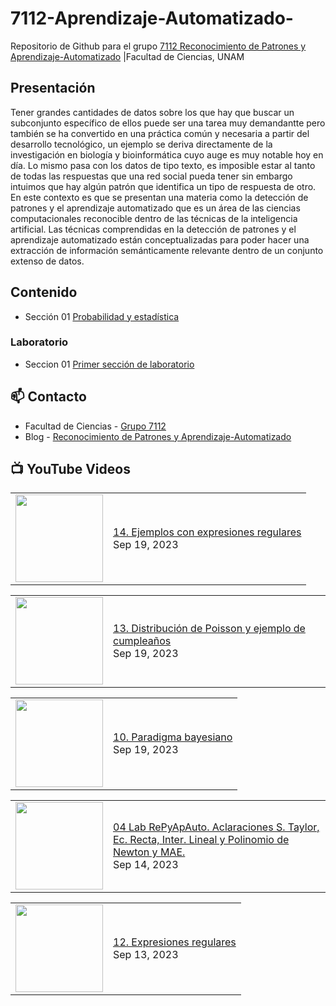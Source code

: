 # 7112-Aprendizaje-Automatizado-
Repositorio de Github para el grupo   [7112 Reconocimiento de Patrones y Aprendizaje-Automatizado](https://www.fciencias.unam.mx/docencia/horarios/presentacion/347481) |Facultad de Ciencias, UNAM

## Presentación
Tener grandes cantidades de datos sobre los que hay que buscar un subconjunto específico de ellos puede ser una tarea muy demandantte pero también se ha convertido en una práctica común y necesaria a partir del desarrollo tecnológico, un ejemplo se deriva directamente de la investigación en biología y bioinformática cuyo auge es muy notable hoy en día. Lo mismo pasa con los datos de tipo texto, es imposible estar al tanto de todas las respuestas que una red social pueda tener sin embargo intuimos que hay algún patrón que identifica un tipo de respuesta de otro. En este contexto es que se presentan una materia como la detección de patrones y el aprendizaje automatizado que es un área de las ciencias computacionales reconocible dentro de las técnicas de la inteligencia artificial. Las técnicas comprendidas en la detección de patrones y el aprendizaje automatizado están conceptualizadas para poder hacer una extracción de información semánticamente relevante dentro de un conjunto extenso de datos.

## Contenido
- Sección 01  [Probabilidad y estadística](https://github.com/7122-Aprendizaje-Automatizado/7112-Aprendizaje-Automatizado-/tree/main/Secci%C3%B3n%2001%20Probabilidad%20y%20Estadistica)

### Laboratorio
- Seccion 01  [Primer sección de laboratorio](https://github.com/7122-Aprendizaje-Automatizado/7112-Aprendizaje-Automatizado-/tree/main/Secci%C3%B3n01-Laboratorio)


## 📫 Contacto
- Facultad de Ciencias - [Grupo 7112](https://www.fciencias.unam.mx/docencia/horarios/presentacion/347481)
- Blog - [Reconocimiento de Patrones y Aprendizaje-Automatizado](https://sites.google.com/view/patronesciencias/inicio)

##  📺 	YouTube Videos
<!-- BLOG-POST-LIST:START --><table><tr><td><a href="https://www.youtube.com/watch?v=hDLrg_MOA-0"><img width="140px" src="https://i.ytimg.com/vi/hDLrg_MOA-0/mqdefault.jpg"></a></td>
<td><a href="https://www.youtube.com/watch?v=hDLrg_MOA-0">14. Ejemplos con expresiones regulares</a><br/>Sep 19, 2023</td></tr></table>
<table><tr><td><a href="https://www.youtube.com/watch?v=BND6FmkAPVs"><img width="140px" src="https://i.ytimg.com/vi/BND6FmkAPVs/mqdefault.jpg"></a></td>
<td><a href="https://www.youtube.com/watch?v=BND6FmkAPVs">13. Distribución de Poisson y ejemplo de cumpleaños</a><br/>Sep 19, 2023</td></tr></table>
<table><tr><td><a href="https://www.youtube.com/watch?v=6ZdLIkF_k-I"><img width="140px" src="https://i.ytimg.com/vi/6ZdLIkF_k-I/mqdefault.jpg"></a></td>
<td><a href="https://www.youtube.com/watch?v=6ZdLIkF_k-I">10. Paradigma bayesiano</a><br/>Sep 19, 2023</td></tr></table>
<table><tr><td><a href="https://www.youtube.com/watch?v=JlsWOrv9-9k"><img width="140px" src="https://i.ytimg.com/vi/JlsWOrv9-9k/mqdefault.jpg"></a></td>
<td><a href="https://www.youtube.com/watch?v=JlsWOrv9-9k">04 Lab RePyApAuto. Aclaraciones S. Taylor, Ec. Recta, Inter. Lineal y Polinomio de Newton y MAE.</a><br/>Sep 14, 2023</td></tr></table>
<table><tr><td><a href="https://www.youtube.com/watch?v=yo-SfepXUNM"><img width="140px" src="https://i.ytimg.com/vi/yo-SfepXUNM/mqdefault.jpg"></a></td>
<td><a href="https://www.youtube.com/watch?v=yo-SfepXUNM">12. Expresiones regulares</a><br/>Sep 13, 2023</td></tr></table>
<!-- BLOG-POST-LIST:END -->
